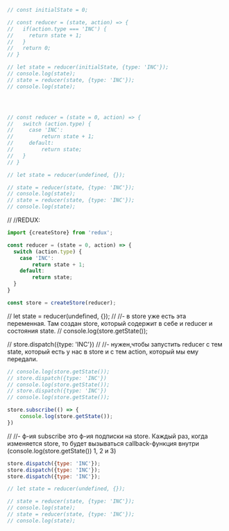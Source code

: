 ```javascript
// const initialState = 0;

// const reducer = (state, action) => {
//   if(action.type === 'INC') {
//     return state + 1;
//   }
//   return 0;
// }

// let state = reducer(initialState, {type: 'INC'});
// console.log(state);
// state = reducer(state, {type: 'INC'});
// console.log(state);




// const reducer = (state = 0, action) => {
//   switch (action.type) {
//     case 'INC':
//         return state + 1;
//     default:
//         return state;
//   }
// }

// let state = reducer(undefined, {});

// state = reducer(state, {type: 'INC'});
// console.log(state);
// state = reducer(state, {type: 'INC'});
// console.log(state);


```
// //REDUX:
```javascript
import {createStore} from 'redux';

const reducer = (state = 0, action) => {
  switch (action.type) {
    case 'INC':
        return state + 1;
    default:
        return state;
  }
}

const store = createStore(reducer);
```
// let state = reducer(undefined, {}); // //- в store уже есть эта переменная. Там создан store, который содержит в себе и reducer и состояния state.
// console.log(store.getState());

// store.dispatch({type: 'INC'}) // //- нужен,чтобы запустить reducer с тем state, который есть у нас в store и с тем action, который мы ему передали.
```javascript
// console.log(store.getState());
// store.dispatch({type: 'INC'})
// console.log(store.getState());
// store.dispatch({type: 'INC'})
// console.log(store.getState());

store.subscribe(() => {
    console.log(store.getState());
})
```
// //- ф-ия subscribe это ф-ия подписки на store. Каждый раз, когда изменяется store, то будет вызываться callback-функция внутри (console.log(store.getState()) 1, 2 и 3)
```javascript
store.dispatch({type: 'INC'});
store.dispatch({type: 'INC'});
store.dispatch({type: 'INC'});
```
```javascript
// let state = reducer(undefined, {});

// state = reducer(state, {type: 'INC'});
// console.log(state);
// state = reducer(state, {type: 'INC'});
// console.log(state);
```
